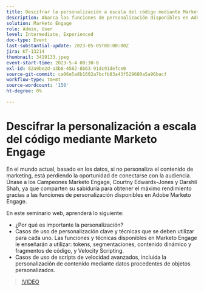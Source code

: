 ```yaml
---
title: Descifrar la personalización a escala del código mediante Marketo Engage
description: Abarca las funciones de personalización disponibles en Adobe Marketo Engage; tokens, segmentaciones, contenido y fragmentos dinámicos y scripts de Velocity.  Casos de uso de scripts de velocidad avanzados, incluida la personalización de contenido mediante datos procedentes de objetos personalizados.
solution: Marketo Engage
role: Admin, User
level: Intermediate, Experienced
doc-type: Event
last-substantial-update: 2023-05-05T00:00:00Z
jira: KT-13214
thumbnail: 3419133.jpeg
event-start-time: 2023-5-4 08:30-8
exl-id: 82a9be2d-a3b8-4582-8b63-91dc91defce0
source-git-commit: ca06e5a8b1602a7bcfb83a43f529680a5a96bacf
workflow-type: tm+mt
source-wordcount: '150'
ht-degree: 0%

---
```


# Descifrar la personalización a escala del código mediante Marketo Engage

En el mundo actual, basado en los datos, si no personaliza el contenido de marketing, está perdiendo la oportunidad de conectarse con la audiencia. Únase a los Campeones Marketo Engage, Courtny Edwards-Jones y Darshil Shah, ya que comparten su sabiduría para obtener el máximo rendimiento gracias a las funciones de personalización disponibles en Adobe Marketo Engage.

En este seminario web, aprenderá lo siguiente:

* ¿Por qué es importante la personalización?
* Casos de uso de personalización clave y técnicas que se deben utilizar para cada uno. Las funciones y técnicas disponibles en Marketo Engage le enseñarán a utilizar: tokens, segmentaciones, contenido dinámico y fragmentos de código, y Velocity Scripting.
* Casos de uso de scripts de velocidad avanzados, incluida la personalización de contenido mediante datos procedentes de objetos personalizados.

>[!VIDEO](https://video.tv.adobe.com/v/3419133/?learn=on)
